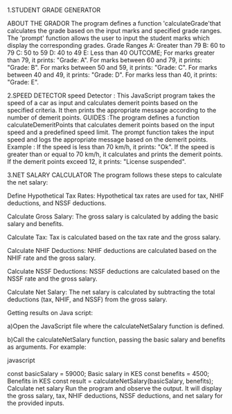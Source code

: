 1.STUDENT GRADE GENERATOR

ABOUT THE GRADOR 
The program defines a function 'calculateGrade'that calculates the grade based on the input marks and specified grade ranges.
The 'prompt' function allows the user to input the student marks which display the corresponding grades.
Grade Ranges
A: Greater than 79 B: 60 to 79 C: 50 to 59 D: 40 to 49 E: Less than 40 
OUTCOME; For marks greater than 79, it prints: "Grade: A". For marks between 60 and 79, it prints: "Grade: B". For marks between 50 and 59, it prints: "Grade: C". For marks between 40 and 49, it prints: "Grade: D". For marks less than 40, it prints: "Grade: E".

2.SPEED DETECTOR
speed Detector : This JavaScript program takes the speed of a car as input and calculates demerit points based on the specified criteria. 
It then prints the appropriate message according to the number of demerit points. 
GUIDES :The program defines a function calculateDemeritPoints that calculates demerit points based on the input speed and a predefined speed limit.
 The prompt function takes the input speed and logs the appropriate message based on the demerit points. 
 Example : If the speed is less than 70 km/h, it prints: "Ok". If the speed is greater than or equal to 70 km/h, it calculates and prints the demerit points. If the demerit points exceed 12, it prints: "License suspended".

 3.NET SALARY CALCULATOR
 The program follows these steps to calculate the net salary:

Define Hypothetical Tax Rates: Hypothetical tax rates are used for tax, NHIF deductions, and NSSF deductions. 

Calculate Gross Salary: The gross salary is calculated by adding the basic salary and benefits.

Calculate Tax: Tax is calculated based on the tax rate and the gross salary.

Calculate NHIF Deductions: NHIF deductions are calculated based on the NHIF rate and the gross salary.

Calculate NSSF Deductions: NSSF deductions are calculated based on the NSSF rate and the gross salary.

Calculate Net Salary: The net salary is calculated by subtracting the total deductions (tax, NHIF, and NSSF) from the gross salary.

Getting results on Java script:

a)Open the JavaScript file where the calculateNetSalary function is defined.

b)Call the calculateNetSalary function, passing the basic salary and benefits as arguments. For example:

javascript

const basicSalary = 59000; 
 Basic salary in KES const benefits = 4500; 
 Benefits in KES const result = calculateNetSalary(basicSalary, benefits); 
  Calculate net salary Run the program and observe the output.
   It will display the gross salary, tax, NHIF deductions, NSSF deductions, and net salary for the provided inputs.